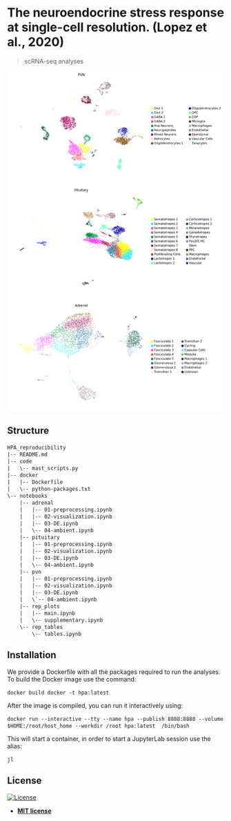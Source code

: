 # The neuroendocrine stress response at single-cell resolution. (Lopez et al., 2020)

> scRNA-seq analyses

[![](/readme.png)]()

## Structure
```
HPA_reproducibility
|-- README.md
|-- code
|   \-- mast_scripts.py
|-- docker
|   |-- Dockerfile
|   \-- python-packages.txt
\-- notebooks
    |-- adrenal
    |   |-- 01-preprocessing.ipynb
    |   |-- 02-visualization.ipynb
    |   |-- 03-DE.ipynb
    |   \-- 04-ambient.ipynb
    |-- pituitary
    |   |-- 01-preprocessing.ipynb
    |   |-- 02-visualization.ipynb
    |   |-- 03-DE.ipynb
    |   \-- 04-ambient.ipynb
    |-- pvn
    |   |-- 01-preprocessing.ipynb
    |   |-- 02-visualization.ipynb
    |   |-- 03-DE.ipynb
    |   \`-- 04-ambient.ipynb
    |-- rep_plots
    |   |-- main.ipynb
    |   \-- supplementary.ipynb
    \-- rep_tables
        \-- tables.ipynb
```

## Installation

We provide a Dockerfile with all the packages required to run the analyses. To build the Docker image use the command:
```shell
docker build docker -t hpa:latest
```

After the image is compiled, you can run it interactively using:

```shell
docker run --interactive --tty --name hpa --publish 8888:8888 --volume $HOME:/root/host_home --workdir /root hpa:latest  /bin/bash
```

This will start a container, in order to start a JupyterLab session use the alias:

```shell
jl
```

## License

[![License](http://img.shields.io/:license-mit-blue.svg?style=flat-square)](http://badges.mit-license.org)

- **[MIT license](http://opensource.org/licenses/mit-license.php)**
